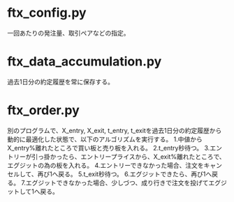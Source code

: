 # ftx_config.py
一回あたりの発注量、取引ペアなどの指定。
# ftx_data_accumulation.py
過去1日分の約定履歴を常に保存する。
# ftx_order.py
別のプログラムで、X_entry, X_exit, t_entry, t_exitを過去1日分の約定履歴から動的に最適化した状態で、以下のアルゴリズムを実行する。
1.中値からX_entry%離れたところで買い板と売り板を入れる。
2.t_entry秒待つ。
3.エントリーが引っ掛かったら、エントリープライスから、X_exit%離れたところで、エグジットの為の板を入れる。
4.エントリーできなかった場合、注文をキャンセルして、再び1へ戻る。
5.t_exit秒待つ。
6.エグジットできたら、再び1へ戻る。
7.エグジットできなかった場合、少しづつ、成り行きで注文を投げてエグジットして1へ戻る。
